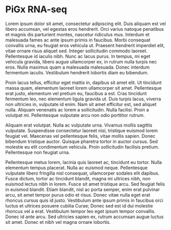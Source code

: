 # PiGx RNA-seq

Lorem ipsum dolor sit amet, consectetur adipiscing elit. Duis aliquam est vel libero accumsan, vel egestas eros hendrerit. Orci varius natoque penatibus et magnis dis parturient montes, nascetur ridiculus mus. Interdum et malesuada fames ac ante ipsum primis in faucibus. Morbi consequat convallis urna, eu feugiat eros vehicula ut. Praesent hendrerit imperdiet elit, vitae ornare risus aliquet sed. Integer sollicitudin commodo laoreet. Pellentesque id iaculis nibh. Nunc ac lacus purus. In tempus, mi eget vehicula gravida, libero augue ullamcorper ex, in rutrum nulla turpis nec eros. Nulla maximus quam a malesuada malesuada. Donec interdum fermentum iaculis. Vestibulum hendrerit lobortis diam eu bibendum.

Proin lacus tellus, efficitur eget mattis in, dapibus sit amet elit. Ut tincidunt massa quam, elementum laoreet lorem ullamcorper sit amet. Pellentesque erat justo, elementum vel pretium eu, faucibus a est. Cras tincidunt fermentum leo, nec elementum ligula gravida ut. Duis turpis lacus, viverra non ultricies in, vulputate id enim. Nam sit amet efficitur est, sed aliquet nulla. Aliquam venenatis ac lorem a sollicitudin. Nulla facilisi. Proin a volutpat mi. Pellentesque vulputate arcu non odio porttitor rutrum.

Aliquam erat volutpat. Nulla ac vulputate urna. Vivamus mollis sagittis vulputate. Suspendisse consectetur laoreet nisi, tristique euismod lorem feugiat vel. Maecenas vel pellentesque felis, vitae mollis sapien. Donec bibendum tristique auctor. Quisque pharetra tortor in auctor cursus. Sed molestie eu elit condimentum vehicula. Proin sollicitudin facilisis pretium. Pellentesque non feugiat urna.

Pellentesque metus lorem, lacinia quis laoreet ac, tincidunt eu tortor. Nulla elementum tempus placerat. Nulla ac euismod neque. Pellentesque vulputate libero fringilla nisl consequat, ullamcorper sodales elit dapibus. Fusce dictum, tortor ac tincidunt blandit, magna mi ultrices nibh, non euismod lectus nibh in lorem. Fusce sit amet tristique arcu. Sed feugiat felis in euismod blandit. Etiam blandit, nisl ac porta semper, enim erat pulvinar arcu, sit amet tempor purus odio et risus. Donec vitae nulla eget erat rhoncus cursus quis id justo. Vestibulum ante ipsum primis in faucibus orci luctus et ultrices posuere cubilia Curae; Donec sed est id dui molestie rhoncus vel a erat. Vestibulum tempor leo eget ipsum tempor convallis. Donec id ante arcu. Sed ultricies sapien ex, rutrum accumsan augue luctus sit amet. Donec et nibh vel magna ornare lobortis.



